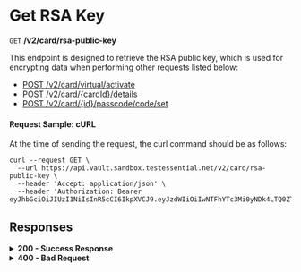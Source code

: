 # Get RSA Key

`GET` **/v2/card/rsa-public-key**

This endpoint is designed to retrieve the RSA public key, which is used for encrypting data when performing other requests listed below:

- [POST /v2/card/virtual/activate](Api/Card-Program-1.yaml/paths/~1v2~1card~1virtual~1activate/post)
- [POST /v2/card/{cardId}/details](Api/Card-Program-1.yaml/paths/~1v2~1card~1{cardId}~1details/post)
- [POST /v2/card/{id}/passcode/code/set](Api/Card-Program-1.yaml/paths/~1v2~1card~1{id}~1passcode~1code~1set/post)


#### **Request Sample: cURL**

At the time of sending the request, the curl command should be as follows:

```curl cURL
curl --request GET \
  --url https://api.vault.sandbox.testessential.net/v2/card/rsa-public-key \
  --header 'Accept: application/json' \
  --header 'Authorization: Bearer eyJhbGciOiJIUzI1NiIsInR5cCI6IkpXVCJ9.eyJzdWIiOiIwNTFhYTc3Mi0yNDk4LTQ0ZTEtODdmYi0zYzNhZDdlMTY1ODgiLCJleHAiOjE3MTIxNTg1MzEsImlhdCI6MTcxMjA3MjEzMX0.KIdck2EPYJ0zyS0W7nA52ilI5t1XG4G4K9134_UTXQA'
```

## Responses

<details>
<summary><strong>200 - Success Response</strong></summary>
  
The response status code indicates that the request was successfully processed.
  
**Media type:** `application/json`
  
- **id**: string
  - Unique identifier for the RSA key.
- **publicKey**: string
  - RSA public key used for encrypting data.
  
**Responses example**
```json
{
  "id": "cbb00f18-88a0-4923-a421-8e28b17e988e",
  "publicKey": "MIGfMA0GCSqGSIb3DQEBAQUAA4GNADCBiQKBgQCOfJb/EYo9byGlMT2WEZbqI+whHbMZM8GM/ggIA+PIlahWJv5f+FhDjUhigJDIfmK/7UJEnjq35bBpKq1Y4yujHty76JzLJiV/Yl7+P8kLkNwITW+td73hkCwIs37aJl5vQPSuAGLD0bZmaf+YqZ78vrnux3UNs3j4rZxsyjyUMQIDAQAB"
}
```
</details>


<details>
<summary><strong>400 - Bad Request</strong></summary>

The response status code indicates that the requested page was not found on the server.
  
- **Media type:** `application/json`
  
  

- **message:** string
  - Message displayed to the user.

- **field:** string
  - Specifies the field in the request that caused the error.

- **errorId:** integer
  - Identifier of the error.

- **systemId:** string
  - Identifier of the component.

- **originalMessage:** string
  - The original error message.

- **errorStackTrace:** string
  - The place where the error occurred in the code.

- **data:** object
  - Additional data related to the error, structured as key-value pairs.
    - **additionalProp1:** object
    - **additionalProp2:** object
    - **additionalProp3:** object

- **error:** string
  - Identifier of the error.

**Responses example**

```json
{
  "error": "COMMON",
  "errorId": 0,
  "message": "Sorry for inconvenience. We're fixing the issue. If you have urgent questions, contact support",
  "systemId": "core"
}
```

</details>
